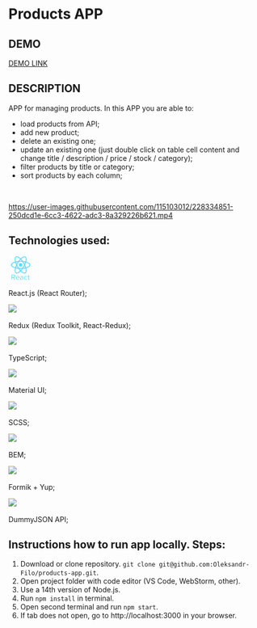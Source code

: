 # Products APP

## DEMO
[DEMO LINK](https://Oleksandr-Filo.github.io/products-app)

## DESCRIPTION
APP for managing products. In this APP you are able to:

- load products from API;
- add new product;
- delete an existing one;
- update an existing one (just double click on table cell content and change title / description / price / stock / category);
- filter products by title or category;
- sort products by each column;
<br />

https://user-images.githubusercontent.com/115103012/228334851-250dcd1e-6cc3-4622-adc3-8a329226b621.mp4

## Technologies used:
<a href="https://uk.reactjs.org/">
  <img src="https://raw.githubusercontent.com/devicons/devicon/master/icons/react/react-original-wordmark.svg" height="48"/>
</a> 

React.js (React Router);

<a href="https://redux-toolkit.js.org/">
  <img src="https://user-images.githubusercontent.com/25181517/187896150-cc1dcb12-d490-445c-8e4d-1275cd2388d6.png" height="48"/>
</a> 

Redux (Redux Toolkit, React-Redux);

<a href="https://www.typescriptlang.org/">
  <img src="https://user-images.githubusercontent.com/25181517/183890598-19a0ac2d-e88a-4005-a8df-1ee36782fde1.png" height="48"/>
</a>

TypeScript;

<a href="https://mui.com/">
  <img src="https://user-images.githubusercontent.com/25181517/189716630-fe6c084c-6c66-43af-aa49-64c8aea4a5c2.png" height="48"/>
</a>

Material UI;

<a href="https://sass-lang.com/">
  <img src="https://user-images.githubusercontent.com/25181517/192158956-48192682-23d5-4bfc-9dfb-6511ade346bc.png" height="48"/>
</a>

SCSS;

<a href="https://en.bem.info/methodology/"> 
  <img src="https://iconape.com/wp-content/files/gl/43407/svg/bem.svg" height="48"/>
</a>

BEM;

<a href="https://formik.org/">
  <img src="https://static-00.iconduck.com/assets.00/formik-icon-512x512-se1fegy1.png" height="48"/>
</a> 

Formik + Yup;

<a href="https://dummyjson.com/">
  <img src="https://spin.atomicobject.com/wp-content/uploads/json.png" height="48"/>
</a> 

DummyJSON API;

## Instructions how to run app locally. Steps:
1. Download or clone repository. `git clone git@github.com:Oleksandr-Filo/products-app.git`.
2. Open project folder with code editor (VS Code, WebStorm, other).
3. Use a 14th version of Node.js.
4. Run ```npm install``` in terminal.
5. Open second terminal and run ```npm start```.
6. If tab does not open, go to http://localhost:3000 in your browser.
